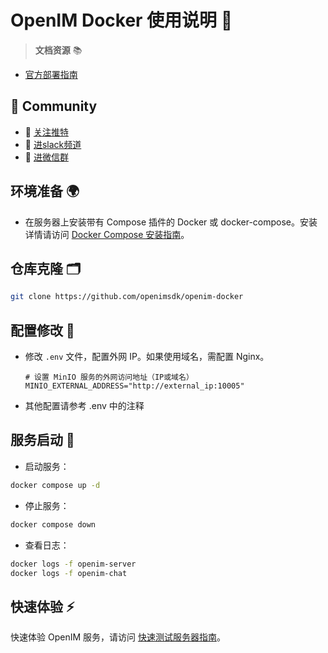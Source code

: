 # OpenIM Docker 使用说明 📘

> **文档资源** 📚

+ [官方部署指南](https://docs.openim.io/guides/gettingstarted/dockercompose)

## :busts_in_silhouette: Community

+ 💬 [关注推特](https://twitter.com/founder_im63606)
+ 🚀 [进slack频道](https://join.slack.com/t/openimsdk/shared_invite/zt-22720d66b-o_FvKxMTGXtcnnnHiMqe9Q)
+ :eyes: [进微信群](https://openim-1253691595.cos.ap-nanjing.myqcloud.com/WechatIMG20.jpeg)

## 环境准备 🌍

- 在服务器上安装带有 Compose 插件的 Docker 或 docker-compose。安装详情请访问 [Docker Compose 安装指南](https://docs.docker.com/compose/install/linux/)。

## 仓库克隆 🗂️

```bash
git clone https://github.com/openimsdk/openim-docker
```

## 配置修改 🔧

- 修改 `.env` 文件，配置外网 IP。如果使用域名，需配置 Nginx。

  ```plaintext
  # 设置 MinIO 服务的外网访问地址（IP或域名）
  MINIO_EXTERNAL_ADDRESS="http://external_ip:10005" 
  ```

- 其他配置请参考 .env 中的注释

## 服务启动 🚀

- 启动服务：
```bash
docker compose up -d
```

- 停止服务：
```bash
docker compose down
```

- 查看日志：
```bash
docker logs -f openim-server
docker logs -f openim-chat
```

## 快速体验 ⚡

快速体验 OpenIM 服务，请访问 [快速测试服务器指南](https://docs.openim.io/guides/gettingStarted/quickTestServer)。

